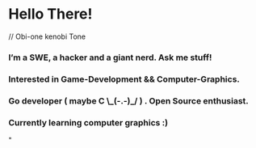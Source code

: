 
# Hello There! 
// Obi-one kenobi Tone

###  I’m a SWE, a hacker and a giant nerd. Ask me stuff!  

### Interested in Game-Development && Computer-Graphics.

### Go developer ( maybe C \\\_(-.-)\_/ ) . Open Source enthusiast.

### Currently learning computer graphics :)

"
